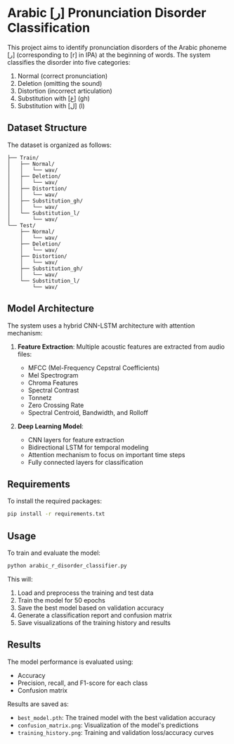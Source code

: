 # Arabic [ر] Pronunciation Disorder Classification

This project aims to identify pronunciation disorders of the Arabic phoneme [ر] (corresponding to [r] in IPA) at the beginning of words. The system classifies the disorder into five categories:

1. Normal (correct pronunciation)
2. Deletion (omitting the sound)
3. Distortion (incorrect articulation)
4. Substitution with [غ] (gh)
5. Substitution with [ل] (l)

## Dataset Structure

The dataset is organized as follows:
```
├── Train/
│   ├── Normal/
│   │   └── wav/
│   ├── Deletion/
│   │   └── wav/
│   ├── Distortion/
│   │   └── wav/
│   ├── Substitution_gh/
│   │   └── wav/
│   └── Substitution_l/
│       └── wav/
└── Test/
    ├── Normal/
    │   └── wav/
    ├── Deletion/
    │   └── wav/
    ├── Distortion/
    │   └── wav/
    ├── Substitution_gh/
    │   └── wav/
    └── Substitution_l/
        └── wav/
```

## Model Architecture

The system uses a hybrid CNN-LSTM architecture with attention mechanism:

1. **Feature Extraction**: Multiple acoustic features are extracted from audio files:
   - MFCC (Mel-Frequency Cepstral Coefficients)
   - Mel Spectrogram
   - Chroma Features
   - Spectral Contrast
   - Tonnetz
   - Zero Crossing Rate
   - Spectral Centroid, Bandwidth, and Rolloff

2. **Deep Learning Model**:
   - CNN layers for feature extraction
   - Bidirectional LSTM for temporal modeling
   - Attention mechanism to focus on important time steps
   - Fully connected layers for classification

## Requirements

To install the required packages:

```bash
pip install -r requirements.txt
```

## Usage

To train and evaluate the model:

```bash
python arabic_r_disorder_classifier.py
```

This will:
1. Load and preprocess the training and test data
2. Train the model for 50 epochs
3. Save the best model based on validation accuracy
4. Generate a classification report and confusion matrix
5. Save visualizations of the training history and results

## Results

The model performance is evaluated using:
- Accuracy
- Precision, recall, and F1-score for each class
- Confusion matrix

Results are saved as:
- `best_model.pth`: The trained model with the best validation accuracy
- `confusion_matrix.png`: Visualization of the model's predictions
- `training_history.png`: Training and validation loss/accuracy curves 